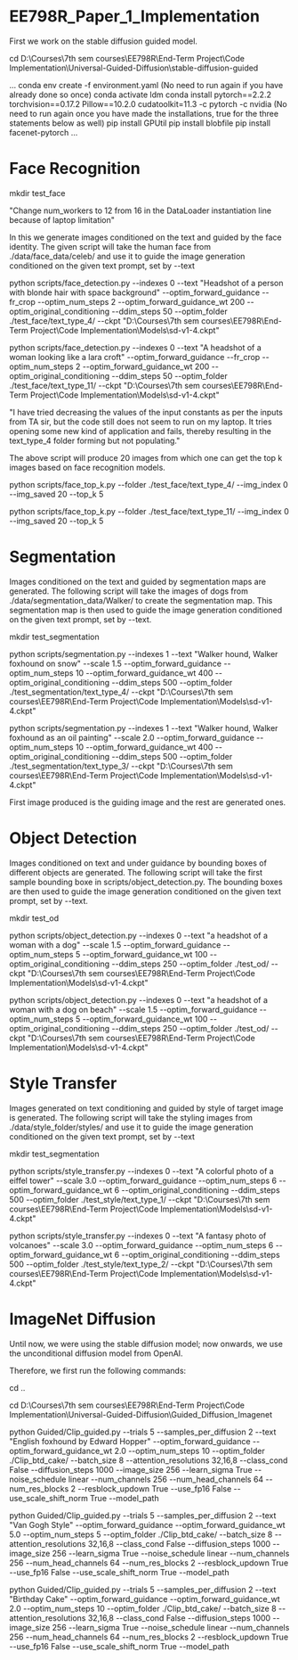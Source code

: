 # EE798R_Paper_1_Implementation

First we work on the stable diffusion guided model.

cd D:\Courses\7th sem courses\EE798R\End-Term Project\Code Implementation\Universal-Guided-Diffusion\stable-diffusion-guided

...
conda env create -f environment.yaml (No need to run again if you have already done so once)
conda activate ldm
conda install pytorch==2.2.2 torchvision==0.17.2 Pillow==10.2.0 cudatoolkit=11.3 -c pytorch -c nvidia (No need to run again once you have made the installations, true for the three statements below as well)
pip install GPUtil
pip install blobfile
pip install facenet-pytorch
...

# Face Recognition

mkdir test_face

"Change num_workers to 12 from 16 in the DataLoader instantiation line because of laptop limitation"

In this we generate images conditioned on the text and guided by the face identity.
The given script will take the human face from ./data/face_data/celeb/ and use it to guide the image generation conditioned on the given text prompt, set by --text

python scripts/face_detection.py --indexes 0 --text "Headshot of a person with blonde hair with space background" --optim_forward_guidance --fr_crop --optim_num_steps 2 --optim_forward_guidance_wt 200 --optim_original_conditioning --ddim_steps 50 --optim_folder ./test_face/text_type_4/ --ckpt "D:\Courses\7th sem courses\EE798R\End-Term Project\Code Implementation\Models\sd-v1-4.ckpt"

python scripts/face_detection.py --indexes 0 --text "A headshot of a woman looking like a lara croft" --optim_forward_guidance --fr_crop --optim_num_steps 2 --optim_forward_guidance_wt 200 --optim_original_conditioning --ddim_steps 50 --optim_folder ./test_face/text_type_11/ --ckpt "D:\Courses\7th sem courses\EE798R\End-Term Project\Code Implementation\Models\sd-v1-4.ckpt"

"I have tried decreasing the values of the input constants as per the inputs from TA sir, but the code still does not seem to run on my laptop. It tries opening some new kind of application and fails, thereby resulting in the text_type_4 folder forming but not populating."

The above script will produce 20 images from which one can get the top k images based on face recognition models.

python scripts/face_top_k.py --folder ./test_face/text_type_4/ --img_index 0 --img_saved 20 --top_k 5

python scripts/face_top_k.py --folder ./test_face/text_type_11/ --img_index 0 --img_saved 20 --top_k 5

# Segmentation

Images conditioned on the text and guided by segmentation maps are generated. The following script will take the images of dogs from ./data/segmentation_data/Walker/ to create the segmentation map. This segmentation map is then used to guide the image generation conditioned on the given text prompt, set by --text.

mkdir test_segmentation

python scripts/segmentation.py --indexes 1 --text "Walker hound, Walker foxhound on snow" --scale 1.5 --optim_forward_guidance --optim_num_steps 10 --optim_forward_guidance_wt 400 --optim_original_conditioning --ddim_steps 500 --optim_folder ./test_segmentation/text_type_4/ --ckpt "D:\Courses\7th sem courses\EE798R\End-Term Project\Code Implementation\Models\sd-v1-4.ckpt"

python scripts/segmentation.py --indexes 1 --text "Walker hound, Walker foxhound as an oil painting" --scale 2.0 --optim_forward_guidance --optim_num_steps 10 --optim_forward_guidance_wt 400 --optim_original_conditioning --ddim_steps 500 --optim_folder ./test_segmentation/text_type_3/ --ckpt "D:\Courses\7th sem courses\EE798R\End-Term Project\Code Implementation\Models\sd-v1-4.ckpt"

First image produced is the guiding image and the rest are generated ones.

# Object Detection

Images conditioned on text and under guidance by bounding boxes of different objects are generated. The following script will take the first sample bounding boxe in scripts/object_detection.py. The bounding boxes are then used to guide the image generation conditioned on the given text prompt, set by --text.

mkdir test_od

python scripts/object_detection.py --indexes 0 --text "a headshot of a woman with a dog" --scale 1.5 --optim_forward_guidance --optim_num_steps 5 --optim_forward_guidance_wt 100 --optim_original_conditioning --ddim_steps 250 --optim_folder ./test_od/ --ckpt "D:\Courses\7th sem courses\EE798R\End-Term Project\Code Implementation\Models\sd-v1-4.ckpt"

python scripts/object_detection.py --indexes 0 --text "a headshot of a woman with a dog on beach" --scale 1.5 --optim_forward_guidance --optim_num_steps 5 --optim_forward_guidance_wt 100 --optim_original_conditioning --ddim_steps 250 --optim_folder ./test_od/ --ckpt "D:\Courses\7th sem courses\EE798R\End-Term Project\Code Implementation\Models\sd-v1-4.ckpt"

# Style Transfer

Images generated on text conditioning and guided by style of target image is generated. The following script will take the styling images from ./data/style_folder/styles/ and use it to guide the image generation conditioned on the given text prompt, set by --text

mkdir test_segmentation

python scripts/style_transfer.py --indexes 0 --text "A colorful photo of a eiffel tower" --scale 3.0 --optim_forward_guidance --optim_num_steps 6 --optim_forward_guidance_wt 6 --optim_original_conditioning --ddim_steps 500 --optim_folder ./test_style/text_type_1/ --ckpt "D:\Courses\7th sem courses\EE798R\End-Term Project\Code Implementation\Models\sd-v1-4.ckpt"

python scripts/style_transfer.py --indexes 0 --text "A fantasy photo of volcanoes" --scale 3.0 --optim_forward_guidance --optim_num_steps 6 --optim_forward_guidance_wt 6 --optim_original_conditioning --ddim_steps 500 --optim_folder ./test_style/text_type_2/ --ckpt "D:\Courses\7th sem courses\EE798R\End-Term Project\Code Implementation\Models\sd-v1-4.ckpt"

# ImageNet Diffusion

Until now, we were using the stable diffusion model; now onwards, we use the unconditional diffusion model from OpenAI.

Therefore, we first run the following commands:

cd ..

cd D:\Courses\7th sem courses\EE798R\End-Term Project\Code Implementation\Universal-Guided-Diffusion\Guided_Diffusion_Imagenet

python Guided/Clip_guided.py --trials 5 --samples_per_diffusion 2 --text "English foxhound by Edward Hopper" --optim_forward_guidance --optim_forward_guidance_wt 2.0 --optim_num_steps 10 --optim_folder ./Clip_btd_cake/ --batch_size 8 --attention_resolutions 32,16,8 --class_cond False --diffusion_steps 1000 --image_size 256 --learn_sigma True --noise_schedule linear --num_channels 256 --num_head_channels 64 --num_res_blocks 2 --resblock_updown True --use_fp16 False --use_scale_shift_norm True --model_path <Path to the unconditional diffusion model>

python Guided/Clip_guided.py --trials 5 --samples_per_diffusion 2 --text "Van Gogh Style" --optim_forward_guidance --optim_forward_guidance_wt 5.0 --optim_num_steps 5 --optim_folder ./Clip_btd_cake/ --batch_size 8 --attention_resolutions 32,16,8 --class_cond False --diffusion_steps 1000 --image_size 256 --learn_sigma True --noise_schedule linear --num_channels 256 --num_head_channels 64 --num_res_blocks 2 --resblock_updown True --use_fp16 False --use_scale_shift_norm True --model_path <Path to the unconditional diffusion model>

python Guided/Clip_guided.py --trials 5 --samples_per_diffusion 2 --text "Birthday Cake" --optim_forward_guidance --optim_forward_guidance_wt 2.0 --optim_num_steps 10 --optim_folder ./Clip_btd_cake/ --batch_size 8 --attention_resolutions 32,16,8 --class_cond False --diffusion_steps 1000 --image_size 256 --learn_sigma True --noise_schedule linear --num_channels 256 --num_head_channels 64 --num_res_blocks 2 --resblock_updown True --use_fp16 False --use_scale_shift_norm True --model_path <Path to the unconditional diffusion model>

